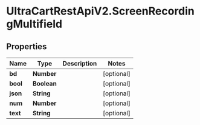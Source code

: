 # UltraCartRestApiV2.ScreenRecordingMultifield

## Properties
Name | Type | Description | Notes
------------ | ------------- | ------------- | -------------
**bd** | **Number** |  | [optional] 
**bool** | **Boolean** |  | [optional] 
**json** | **String** |  | [optional] 
**num** | **Number** |  | [optional] 
**text** | **String** |  | [optional] 


